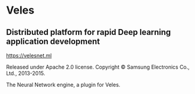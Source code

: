 Veles
=====
Distributed platform for rapid Deep learning application development
--------------------------------------------------------------------

https://velesnet.ml

Released under Apache 2.0 license. Copyright © Samsung Electronics Co., Ltd., 2013-2015.

The Neural Network engine, a plugin for Veles.
